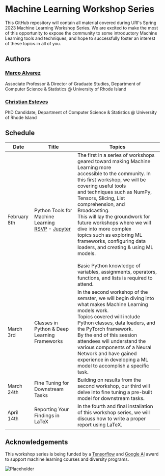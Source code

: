 # Machine Learning Workshop Series

This GitHub repository will contain all material covered during URI's Spring 2023 Machine Learning Workshop Series.
We are excited to make the most of this opportunity to expose the community to some introductory Machine Learning tools and techniques, and hope to successfully foster an interest of these topics in all of you.

## Authors
### [Marco Alvarez](https://homepage.cs.uri.edu/~malvarez/)
Associate Professor & Director of Graduate Studies, Department of Computer Science & Statistics @ University of Rhode Island

### [Christian Esteves](https://github.com/cesteves) 

PhD Candidate, Department of Computer Science & Statistics @ University of Rhode Island

## Schedule

| Date         | Title                                                        | Topics                                                       |
| ------------ | ------------------------------------------------------------ | ------------------------------------------------------------ |
| February 8th | Python Tools for Machine Learning<br />[RSVP](https://www.eventbrite.com/e/python-tools-for-machine-learning-tickets-536221391617) - [Jupyter](https://colab.research.google.com/drive/1RaA_N4tVWu03rsZk_tLLllw3cUWjEhLY?usp=sharing) | The first in a series of workshops geared toward making Machine Learning more<br/>accessible to the community. In this first workshop, we will be covering useful tools <br />and techniques such as NumPy, Tensors, Slicing, List comprehension, and Broadcasting. <br />This will lay the groundwork for future workshops where we will dive into more complex <br />topics such as exploring ML frameworks, configuring data loaders, and creating & using ML models.<br /><br />Basic Python knowledge of variables, assignments, operators, functions, and lists is required to attend. |
| March 3rd          | Classes in Python & Deep Learning Frameworks                 | In the second workshop of the semster, we will begin diving into what makes Machine Learning models work. <br />Topics covered will include Python classes, data loaders, and the PyTorch framework.<br />By the end of this session attendees will understand the various components of a Neural Network and have gained experience in developing a ML model to accomplish a specific task. |
| March 24th          | Fine Tuning for Downstream Tasks                             | Building on results from the second workshop, our third will delve into fine tuning a pre-built model for downstream tasks. |
| April 14th          | Reporting Your Findings in LaTeX                             | In the fourth and final installation of this workshop series, we will discuss how to write a proper report using LaTeX. |



## Acknowledgements

This workshop series is being funded by a [Tensorflow](https://www.tensorflow.org/) and [Google AI](https://ai.google/) award to support machine learning courses and diversity programs.

![Placeholder](https://homepage.cs.uri.edu/~malvarez/imgs/logos/tensorflow.jpg)
